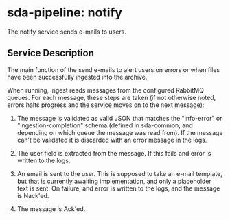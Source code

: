 # sda-pipeline: notify

The notify service sends e-mails to users.

## Service Description
The main function of the send e-mails to alert users on errors or when files
have been successfully ingested into the archive.

When running, ingest reads messages from the configured RabbitMQ queues.
For each message, these steps are taken (if not otherwise noted, errors halts
progress and the service moves on to the next message):

1. The message is validated as valid JSON that matches the "info-error" or
"ingestion-completion" schema (defined in sda-common, and
depending on which queue the message was read from). If the message can’t be
validated it is discarded with an error message in the logs.

1. The user field is extracted from the message. If this fails and error is
written to the logs.

1. An email is sent to the user. This is supposed to take an e-mail template,
but that is currently awaiting implementation, and only a placeholder text is
sent. On failure, and error is written to the logs, and the message is Nack'ed.

1. The message is Ack'ed.
